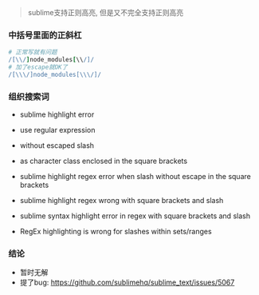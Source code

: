 > sublime支持正则高亮, 但是又不完全支持正则高亮

### 中括号里面的正斜杠

```coffee
# 正常写就有问题
/[\\/]node_modules[\\/]/
# 加了escape就OK了
/[\\\/]node_modules[\\\/]/
```

### 组织搜索词

- sublime highlight error
- use regular expression 
- without escaped slash
- as character class  enclosed in the square brackets
- sublime highlight regex error when slash without escape  in the square brackets
- sublime highlight regex wrong with square brackets and slash
- sublime syntax highlight error in regex with square brackets and slash

- RegEx highlighting is wrong for slashes within sets/ranges

### 结论
- 暂时无解
- 提了bug: https://github.com/sublimehq/sublime_text/issues/5067